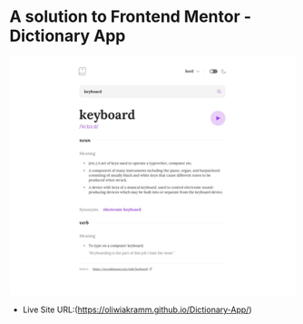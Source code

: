 # A solution to Frontend Mentor - Dictionary App

![Dictionary App](images/dictionaryApp.jpg)

- Live Site URL:(https://oliwiakramm.github.io/Dictionary-App/)
  
